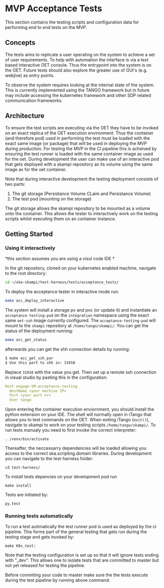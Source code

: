 # MVP Acceptance Tests  

This section contains the testing scripts and configuration data for performing end to end tests on the MVP.

## Concepts 

The tests aims to replicate a user operating on the system to achieve a set of user requirements. To help with automation the interface is via a text based interactive OET console. Thus the entrypoint into the system is on the OET. Future tests should also explore the greater use of GUI's (e.g. webjive) as entry points.

To observe the system requires looking at the internal state of the system. This is currently implemented using the TANGO framework but in future may include accessing the kubernetes framework and other SDP related communication frameworks.

## Architecture

To ensure the test scripts are executing via the OET they have to be invoked on an exact replica of the OET execution environment. Thus the container (and therefore pod) used in performing the test must be loaded with the exact same image (or package) that will be used in deploying the MVP during production. For testing the MVP in the CI pipeline this is acheived by ensuring the test runner is loaded with the same container image as used for the oet. During development the user can make use of an interactive pod that gets deployed with a skampi repository as its volume using the same image as for the oet container.

Note that during interactive development the testing deployment consists of two parts:

1. The git storage (Persistance Volume CLaim and Persistance Volume)
2. The test pod (mounting on the storage)

The git storage allows the skampi repository to be mounted as a volume onto the container. This allows the tester to interactively work on the testing scripts whilst executing them on an container instance.

## Getting Started

### Using it interactively

*this section assumes you are using a visul code IDE *
 
In the git repository, cloned on your kubernetes enabled machine, navigate to the root directory:

```bash
cd ~/ska-skampi/test-harness/tests/acceptance_tests/
```

To deploy the acceptance tester in interactive mode run:

```bash
make acc_deploy_interactive
```

The system will install a storage pv and pvc (or update it) and instantiate an `acceptance-testing-pod` on the `integration` namespace using the exact same `oet-ssh` image currently configured. The `acceptance-testing-pod` will mount to the `skampi` repository at `/home/tango/skampi/`. You can get the status of the deployment running:

```bash
make acc_get_status
```

afterwards you can get the shh connection details by running:

```bash
$ make acc_get_ssh_par
$ Use this port to shh in: 31910
```

Replace `31910` with the value you get. Then set up a remote ssh connection in visual studio by pasting this in the configuration:

```yaml
Host engage-VM-acceptance-testing
  HostName <your machine IP>
  Port <your port nr>
  User tango
```

Upon entering the container execution enviornment, you should install the python extension on your IDE. The shell will normally open in iTango that allows you to test commands on the OET. When exiting iTango (`exit()`), navigate to skampi to work on your testing scripts `/home/tango/skampi/`. To run tests manualy you need to first invoke the correct interpreter:

```shell
. /venv/bin/activate
```

Thereafter, the neccessarry dependencies will be loaded allowing you access to the correct ska.scripting.domain libraries. During development you can navigate to the test-harness folder:

```shell
cd test-harness/
```
To install tests depencies on your development pod run

```shell
make install
```

Tests are initiated by:

```shell
py.test
```

### Running tests automatically

To run a test autimatically the test runner pod is used as deployed by the ci pipeline. This forms part of the general testing that gets run during the testing stage and gets invoked by:

```shell
make K8s_test:
```
Note that the testing configuration is set up so that it will ignore tests ending with "_dev". This allows one to isolate tests that are committed to master but not yet released for testing the pipeline.

Before commiting your code to master make sure the the tests execute during the test pipeline by running above command.

